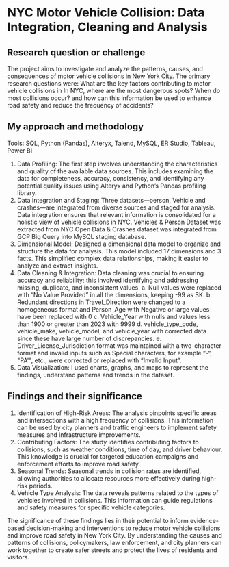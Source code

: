 # NYC Motor Vehicle Collision: Data Integration, Cleaning and Analysis

## Research question or challenge
The project aims to investigate and analyze the patterns, causes, and consequences of motor vehicle collisions in New
York City. The primary research questions were: What are the key factors contributing to motor vehicle collisions in
In NYC, where are the most dangerous spots? When do most collisions occur? and how can this information be used to
enhance road safety and reduce the frequency of accidents?

## My approach and methodology
Tools: SQL, Python (Pandas), Alteryx, Talend, MySQL, ER Studio, Tableau, Power BI
1. Data Profiling: The first step involves understanding the characteristics and quality of the available data sources.
This includes examining the data for completeness, accuracy, consistency, and identifying any potential
quality issues using Alteryx and Python’s Pandas profiling library.
2. Data Integration and Staging: Three datasets—person, Vehicle and crashes—are integrated from diverse sources and
staged for analysis. Data integration ensures that relevant information is consolidated for a holistic view of
vehicle collisions in NYC. Vehicles & Person Dataset was extracted from NYC Open Data & Crashes dataset was
integrated from GCP Big Query into MySQL staging database.
3. Dimensional Model: Designed a dimensional data model to organize and structure the data for analysis. This model
included 17 dimensions and 3 facts. This simplified complex data relationships, making it easier to analyze and
extract insights.
4. Data Cleaning & Integration: Data cleaning was crucial to ensuring accuracy and reliability; this involved
identifying and addressing missing, duplicate, and inconsistent values.
a. Null values were replaced with “No Value Provided” in all the dimensions, keeping -99 as SK.
b. Redundant directions in Travel_Direction were changed to a homogeneous format and Person_Age with
Negative or large values have been replaced with 0
c. Vehicle_Year with nulls and values less than 1900 or greater than 2023 with 9999
d. vehicle_type_code, vehicle_make, vehicle_model, and vehicle_year with corrected data since these have large
number of discrepancies.
e. Driver_License_Jurisdiction format was maintained with a two-character format and invalid inputs such as
Special characters, for example “-“, "PA'", etc., were corrected or replaced with “Invalid Input”.
5. Data Visualization: I used charts, graphs, and maps to represent the findings, understand patterns and
trends in the dataset.

## Findings and their significance
1. Identification of High-Risk Areas: The analysis pinpoints specific areas and intersections with a high frequency of
collisions. This information can be used by city planners and traffic engineers to implement safety measures and
infrastructure improvements.
2. Contributing Factors: The study identifies contributing factors to collisions, such as weather conditions, time of day,
and driver behaviour. This knowledge is crucial for targeted education campaigns and enforcement efforts to
improve road safety.
3. Seasonal Trends: Seasonal trends in collision rates are identified, allowing authorities to allocate resources more
effectively during high-risk periods.
4. Vehicle Type Analysis: The data reveals patterns related to the types of vehicles involved in collisions. This
Information can guide regulations and safety measures for specific vehicle categories.

The significance of these findings lies in their potential to inform evidence-based decision-making and interventions to
reduce motor vehicle collisions and improve road safety in New York City. By understanding the causes and patterns of
collisions, policymakers, law enforcement, and city planners can work together to create safer streets and protect the
lives of residents and visitors.

